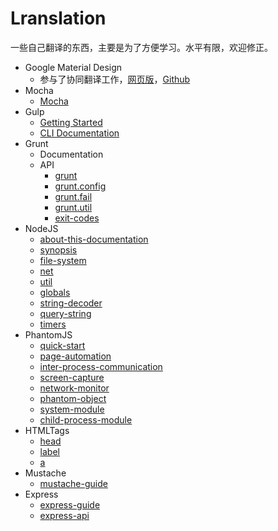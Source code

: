 # Lranslation

一些自己翻译的东西，主要是为了方便学习。水平有限，欢迎修正。

* Google Material Design
    * 参与了协同翻译工作，[网页版](http://design.1sters.com/)，[Github](https://github.com/1sters/material_design_zh)
* Mocha
    * [Mocha](https://mochacn.github.io/)
* Gulp
    * [Getting Started](https://github.com/poppinlp/Lranslation/blob/master/gulp/getting-started.md)
    * [CLI Documentation](https://github.com/poppinlp/Lranslation/blob/master/gulp/CLI.md)
* Grunt
    * Documentation
    * API
        * [grunt](https://github.com/poppinlp/Lranslation/blob/master/grunt/api/grunt.md)
        * [grunt.config](https://github.com/poppinlp/Lranslation/blob/master/grunt/api/grunt.config.md)
        * [grunt.fail](https://github.com/poppinlp/Lranslation/blob/master/grunt/api/grunt.fail.md)
        * [grunt.util](https://github.com/poppinlp/Lranslation/blob/master/grunt/api/grunt.util.md)
        * [exit-codes](https://github.com/poppinlp/Lranslation/blob/master/grunt/api/exit-codes.md)
* NodeJS
    * [about-this-documentation](https://github.com/poppinlp/Lranslation/blob/master/nodejs/about-this-documentation.md)
    * [synopsis](https://github.com/poppinlp/Lranslation/blob/master/nodejs/synopsis.md)
    * [file-system](https://github.com/poppinlp/Lranslation/blob/master/nodejs/file-system.md)
    * [net](https://github.com/poppinlp/Lranslation/blob/master/nodejs/net.md)
    * [util](https://github.com/poppinlp/Lranslation/blob/master/nodejs/util.md)
    * [globals](https://github.com/poppinlp/Lranslation/blob/master/nodejs/globals.md)
    * [string-decoder](https://github.com/poppinlp/Lranslation/blob/master/nodejs/string-decoder.md)
    * [query-string](https://github.com/poppinlp/Lranslation/blob/master/nodejs/query-string.md)
    * [timers](https://github.com/poppinlp/Lranslation/blob/master/nodejs/timers.md)
* PhantomJS
    * [quick-start](https://github.com/poppinlp/Lranslation/blob/master/phantomJS/quick-start.md)
    * [page-automation](https://github.com/poppinlp/Lranslation/blob/master/phantomJS/page-automation.md)
    * [inter-process-communication](https://github.com/poppinlp/Lranslation/blob/master/phantomJS/inter-process-communication.md)
    * [screen-capture](https://github.com/poppinlp/Lranslation/blob/master/phantomJS/screen-capture.md)
    * [network-monitor](https://github.com/poppinlp/Lranslation/blob/master/phantomJS/network-monitor.md)
    * [phantom-object](https://github.com/poppinlp/Lranslation/blob/master/phantomJS/phantom-object.md)
    * [system-module](https://github.com/poppinlp/Lranslation/blob/master/phantomJS/system.md)
    * [child-process-module](https://github.com/poppinlp/Lranslation/blob/master/phantomJS/child-process.md)
* HTMLTags
    * [head](https://github.com/poppinlp/Lranslation/blob/master/HTMLTags/head.md)
    * [label](https://github.com/poppinlp/Lranslation/blob/master/HTMLTags/label.md)
    * [a](https://github.com/poppinlp/Lranslation/blob/master/HTMLTags/a.md)
* Mustache
    * [mustache-guide](https://github.com/poppinlp/Lranslation/blob/master/mustache/mustache-guide.md)
* Express
    * [express-guide](https://github.com/poppinlp/Lranslation/blob/master/express/express-guide.md)
    * [express-api](https://github.com/poppinlp/Lranslation/blob/master/express/express-api.md)
